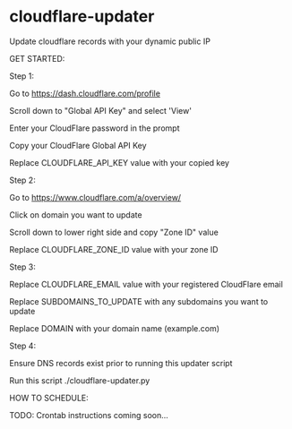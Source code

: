 # cloudflare-updater
Update cloudflare records with your dynamic public IP


GET STARTED:

Step 1:

Go to https://dash.cloudflare.com/profile

Scroll down to "Global API Key" and select 'View'

Enter your CloudFlare password in the prompt

Copy your CloudFlare Global API Key

Replace CLOUDFLARE_API_KEY value with your copied key

Step 2:

Go to https://www.cloudflare.com/a/overview/

Click on domain you want to update

Scroll down to lower right side and copy "Zone ID" value

Replace CLOUDFLARE_ZONE_ID value with your zone ID

Step 3:

Replace CLOUDFLARE_EMAIL value with your registered CloudFlare email

Replace SUBDOMAINS_TO_UPDATE with any subdomains you want to update

Replace DOMAIN with your domain name (example.com)

Step 4:

Ensure DNS records exist prior to running this updater script

Run this script ./cloudflare-updater.py

HOW TO SCHEDULE:

TODO: Crontab instructions coming soon...

